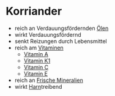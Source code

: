 # Korriander
- reich an Verdauungsfördernden [Ölen](../../Glossar/Öl.md)
- wirkt Verdauungsfördernd
- senkt Reizungen durch Lebensmittel
- reich am [Vitaminen](../Nahrungs_Inhaltsstoffe/Vitamine/Vitamine.md)
	- [Vitamin A](../Nahrungs_Inhaltsstoffe/Vitamine/Vitamin%20A.md)
	- [Vitamin K1](../Nahrungs_Inhaltsstoffe/Vitamine/Vitamin%20K1.md)
	- [Vitamin C](../Nahrungs_Inhaltsstoffe/Vitamine/Vitamin%20C.md)
	- [Vitamin E](../Nahrungs_Inhaltsstoffe/Vitamine/Vitamin%20E.md)
- reich an [Frische Mineralien](../../Wichtige_Nährstoffquellen/Frische%20Mineralien.md)
- wirkt [Harn](../../Glossar/Harn.md)treibend